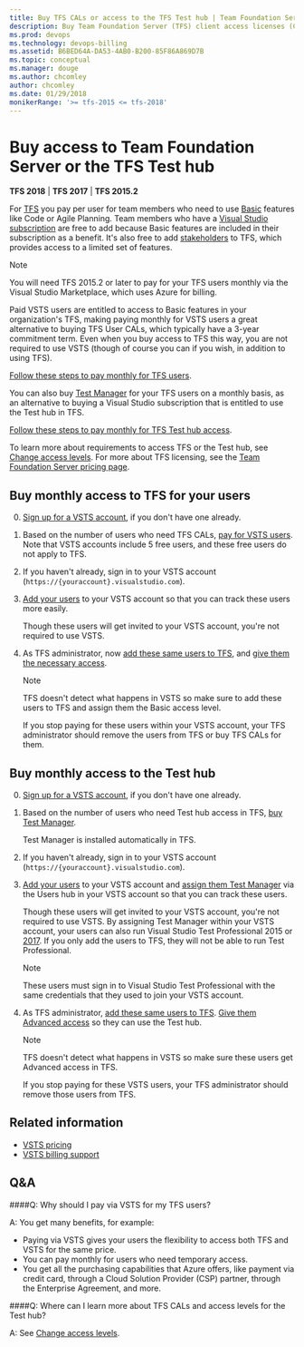 ```yaml
---
title: Buy TFS CALs or access to the TFS Test hub | Team Foundation Server (TFS)
description: Buy Team Foundation Server (TFS) client access licenses (CALs) or access to the TFS Test hub 
ms.prod: devops
ms.technology: devops-billing
ms.assetid: B6BED64A-DA53-4AB0-B200-85F86A869D7B
ms.topic: conceptual
ms.manager: douge
ms.author: chcomley
author: chcomley
ms.date: 01/29/2018
monikerRange: '>= tfs-2015 <= tfs-2018'
---
```

# Buy access to Team Foundation Server or the TFS Test hub

**TFS 2018** | **TFS 2017** | **TFS 2015.2**

For [TFS](https://www.visualstudio.com/tfs/) you pay per user for team members who need to use
[Basic](https://www.visualstudio.com/team-services/compare-features/) features like Code or Agile Planning.
Team members who have a [Visual Studio subscription](https://www.visualstudio.com/vs/pricing/) are free
to add because Basic features are included in their subscription as a benefit.
It's also free to add
[stakeholders](../security/get-started-stakeholder.md) to TFS, which provides access to a limited set of features.

>[!NOTE]
> You will need TFS 2015.2 or later to pay for your TFS users monthly via the Visual Studio Marketplace, which uses Azure for billing.

Paid VSTS users are entitled to access to Basic features in your organization's TFS, making
paying monthly for VSTS users a great alternative to buying TFS User CALs, which typically have a 3-year commitment term.
Even when you buy access to TFS this way, you are not required to use VSTS (though of course you can if you wish, in
addition to using TFS).

[Follow these steps to pay monthly for TFS users](#rent-cal).

You can also buy [Test Manager](https://marketplace.visualstudio.com/items?itemName=ms.vss-testmanager-web) 
for your TFS users on a monthly basis, as an alternative to buying a Visual Studio subscription that is entitled to use 
the Test hub in TFS.

[Follow these steps to pay monthly for TFS Test hub access](#test-hub).

To learn more about requirements to access TFS or the Test hub, 
see [Change access levels](../security/change-access-levels.md). 
For more about TFS licensing, see the 
[Team Foundation Server pricing page](https://www.visualstudio.com/team-services/tfs-pricing).

<a id="rent-cal"></a>

## Buy monthly access to TFS for your users

0.	[Sign up for a VSTS account](../accounts/create-account-msa-or-work-student.md), 
if you don't have one already.

0.	Based on the number of users who need TFS CALs, 
[pay for VSTS users](https://marketplace.visualstudio.com/items?itemName=ms.vss-vstsuser). Note that VSTS accounts include 5 free users, and these free users do not apply to TFS.

0.	If you haven't already, sign in to your VSTS account 
(```https://{youraccount}.visualstudio.com```). 

0. [Add your users](../accounts/add-account-users-assign-access-levels.md) 
to your VSTS account so that you can track these users more easily.

	Though these users will get invited to your VSTS account, 
	you're not required to use VSTS.

0.	As TFS administrator, 
now [add these same users to TFS](../security/add-users-team-project.md#add-users-team-project), 
and [give them the necessary access](../security/change-access-levels.md).

	>[!NOTE]
	> TFS doesn't detect what happens in VSTS so make sure to add these users to TFS and assign them the Basic access level.
	>
	> If you stop paying for these users within your VSTS account, your TFS administrator should remove the users from TFS or buy TFS CALs for them.

<a id="test-hub"></a>
## Buy monthly access to the Test hub

0.	[Sign up for a VSTS account](../accounts/create-account-msa-or-work-student.md), 
if you don't have one already.

0.	Based on the number of users who need Test hub access in TFS, [buy Test Manager](https://marketplace.visualstudio.com/items?itemName=ms.vss-testmanager-web).

	Test Manager is installed automatically in TFS. 

0.	If you haven't already, sign in to your VSTS account 
(```https://{youraccount}.visualstudio.com```). 

0. [Add your users](../accounts/add-account-users-assign-access-levels.md) to your VSTS account and 
[assign them Test Manager](../marketplace/assign-paid-extensions.md) via the Users hub in your VSTS account so that you can track these users.

	Though these users will get invited to your VSTS account, 
	you're not required to use VSTS. 
	By assigning Test Manager within your VSTS account, your users can also 
	run Visual Studio Test Professional 2015 or [2017](https://www.visualstudio.com/thank-you-downloading-visual-studio/?sku=TestProfessional&rel=15). 
	If you only add the users to TFS, they will not be able to run Test Professional.

	>[!NOTE]
	> These users must sign in to Visual Studio Test Professional with the same credentials that they used to join your VSTS account.

0.	As TFS administrator, [add these same users to TFS](../security/add-users-team-project.md#add-users-team-project). 
[Give them Advanced access](../security/change-access-levels.md) so they can use the Test hub.

	>[!NOTE]
	> TFS doesn't detect what happens in VSTS so make sure these users get Advanced access in TFS.
	> 
	> If you stop paying for these VSTS users, your TFS administrator should remove those users from TFS.

	
## Related information

- [VSTS pricing](https://azure.microsoft.com/pricing/details/visual-studio-team-services/)
- [VSTS billing support](https://www.visualstudio.com/team-services/support/)

## Q&A

<!-- BEGINSECTION class="m-qanda" -->

####Q: Why should I pay via VSTS for my TFS users?

A: You get many benefits, for example:

*	Paying via VSTS gives your users the flexibility to access both TFS and VSTS for the same price.
*	You can pay monthly for users who need temporary access.
*	You get all the purchasing capabilities that Azure offers, like payment via credit card, through a Cloud Solution Provider (CSP) partner, 
through the Enterprise Agreement, and more.

####Q:	Where can I learn more about TFS CALs and access levels for the Test hub?

A: See [Change access levels](../security/change-access-levels.md).

<!-- ENDSECTION --> 

